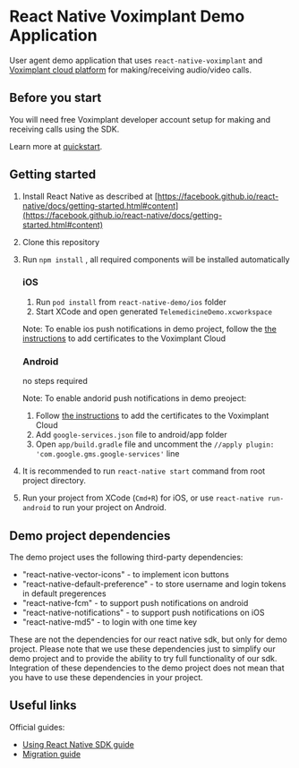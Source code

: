# React Native Voximplant Demo Application

User agent demo application that uses `react-native-voximplant` and [Voximplant cloud platform](http://voximplant.com) for making/receiving audio/video calls.

## Before you start
You will need free Voximplant developer account setup for making and receiving calls using the SDK. 

Learn more at [quickstart](https://voximplant.com/docs/references/articles/quickstart).

## Getting started

1. Install React Native as described at [https://facebook.github.io/react-native/docs/getting-started.html#content](https://facebook.github.io/react-native/docs/getting-started.html#content)
2. Clone this repository
3. Run `npm install` , all required components will be installed automatically

    ### iOS
      
    1. Run `pod install` from `react-native-demo/ios` folder
    2. Start XCode and open generated `TelemedicineDemo.xcworkspace`
    
    Note: To enable ios push notifications in demo project, follow the [the instructions](http://voximplant.com/blog/push-notifications-for-ios/) to add certificates to the Voximplant Cloud
    
    ### Android
    
    no steps required
        
    Note: 
    To enable andorid push notifications in demo preoject:
    
    1. Follow [the instructions](http://voximplant.com/blog/push-notifications-for-android/) to add the certificates to the Voximplant Cloud 
    2. Add `google-services.json` file to android/app folder
    3. Open `app/build.gradle` file and uncomment the `//apply plugin: 'com.google.gms.google-services'` line

4. It is recommended to run `react-native start` command from root project directory.
5. Run your project from XCode (`Cmd+R`) for iOS, or use `react-native run-android` to run your project on Android.

## Demo project dependencies

The demo project uses the following third-party dependencies:
- "react-native-vector-icons" - to implement icon buttons
- "react-native-default-preference" - to store username and login tokens in default pregerences 
- "react-native-fcm" - to support push notifications on android
- "react-native-notifications" - to support push notifications on iOS
- "react-native-md5" - to login with one time key

These are not the dependencies for our react native sdk, but only for demo project. 
Please note that we use these dependencies just to simplify our demo project and to provide the ability to try full functionality of our sdk. Integration of these dependencies to the demo project does not mean that you have to use these dependencies in your project.

## Useful links
Official guides:
- [Using React Native SDK guide](https://voximplant.com/blog/using-react-native-sdk)
- [Migration guide](https://voximplant.com/blog/migration-guide-for-react-native-sdk)
